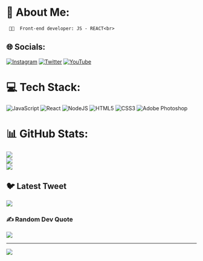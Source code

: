 # 💫 About Me:
     🚀🚀  Front-end developer: JS - REACT<br>


## 🌐 Socials:
[![Instagram](https://img.shields.io/badge/Instagram-%23E4405F.svg?logo=Instagram&logoColor=white)](https://instagram.com/leorimes) [![Twitter](https://img.shields.io/badge/Twitter-%231DA1F2.svg?logo=Twitter&logoColor=white)](https://twitter.com/leorimes) [![YouTube](https://img.shields.io/badge/YouTube-%23FF0000.svg?logo=YouTube&logoColor=white)](https://youtube.com/@https://www.youtube.com/@TheLeonardofla) 

# 💻 Tech Stack:
![JavaScript](https://img.shields.io/badge/javascript-%23323330.svg?style=for-the-badge&logo=javascript&logoColor=%23F7DF1E) ![React](https://img.shields.io/badge/react-%2320232a.svg?style=for-the-badge&logo=react&logoColor=%2361DAFB) ![NodeJS](https://img.shields.io/badge/node.js-6DA55F?style=for-the-badge&logo=node.js&logoColor=white) ![HTML5](https://img.shields.io/badge/html5-%23E34F26.svg?style=for-the-badge&logo=html5&logoColor=white) ![CSS3](https://img.shields.io/badge/css3-%231572B6.svg?style=for-the-badge&logo=css3&logoColor=white) ![Adobe Photoshop](https://img.shields.io/badge/adobephotoshop-%2331A8FF.svg?style=for-the-badge&logo=adobephotoshop&logoColor=white)
# 📊 GitHub Stats:
![](https://github-readme-stats.vercel.app/api?username=leorimes&theme=react&hide_border=true&include_all_commits=false&count_private=false)<br/>
![](https://github-readme-streak-stats.herokuapp.com/?user=leorimes&theme=react&hide_border=true)<br/>
![](https://github-readme-stats.vercel.app/api/top-langs/?username=leorimes&theme=react&hide_border=true&include_all_commits=false&count_private=false&layout=compact)

## 🐦 Latest Tweet
[![](https://gtce.itsvg.in/api?username=leorimes)](https://github.com/VishwaGauravIn/github-twitter-card-embed)

### ✍️ Random Dev Quote
![](https://quotes-github-readme.vercel.app/api?type=vetical&theme=radical)

---
[![](https://visitcount.itsvg.in/api?id=leorimes&icon=0&color=0)](https://visitcount.itsvg.in)

<!-- Proudly created with GPRM ( https://gprm.itsvg.in ) -->
 
